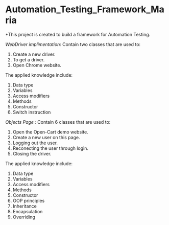 # Automation_Testing_Framework_Maria

*This project is created to build a framework for Automation Testing.

*WebDriver implimentation:*
Contain two classes that are used to:
1. Create a new driver.
2. To get a driver.
3. Open Chrome website.

The applied knowledge include:
1. Data type
2. Variables
3. Access modifiers
4. Methods
5. Constructor
6. Switch instruction

*Objects Page :*
Contain 6 classes that are used to:
1. Open the Open-Cart demo website.
2. Create a new user on this page.
3. Logging out the user.
4. Reconecting the user through login.
5. Closing the driver.

The applied knowledge include:
1. Data type
2. Variables
3. Access modifiers
4. Methods
5. Constructor
6. OOP principles
7. Inheritance
8. Encapsulation
9. Overriding